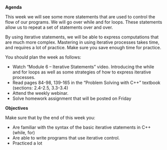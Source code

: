 **Agenda**

This week we will see some more statements that are used to control the flow of our programs. We will go over while and for loops. These statements allow us to repeat a set of statements over and over.

By using iterative statements, we will be able to express computations that are much more complex. Mastering in using iterative processes takes time, and requires a lot of practice. Make sure you save enough time for practice.

You should plan the week as follows:

- Watch “Module 6 – Iterative Statements” video. Introducing the while and for loops as well as some strategies of how to express iterative processes.
- Read pages 84-98, 139-165 in the “Problem Solving with C++” textbook (sections: 2.4-2.5, 3.3-3.4)
- Attend the weekly webinar.
- Solve homework assignment that will be posted on Friday


**Objectives**

Make sure that by the end of this week you:

- Are familiar with the syntax of the basic iterative statements in C++ (while, for)
- Are able to write programs that use iterative control.
- Practiced a lot
